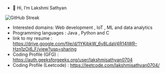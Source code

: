 - 👋 Hi, I’m Lakshmi Sathyan

![GitHub Streak](https://github-readme-streak-stats.herokuapp.com/?user=lakki0704)

- Interested domains: Web development , IoT , ML and data analytics
- Programming languages : Java , Python and C
- link to my resume : https://drive.google.com/file/d/1YKjbkW_6y8LdaV4R14lWR-Hzn1zOi6_F/view?usp=sharing
- Coding Profile (GFG) : https://auth.geeksforgeeks.org/user/lakshmisathyan0704
- Coding Profile (Leetcode) : https://leetcode.com/lakshmisathyan0704/



